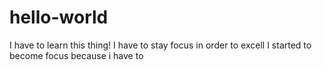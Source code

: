 # hello-world
I have to learn this thing!
I have to stay focus in order to excell
I started to become focus because i have to 
